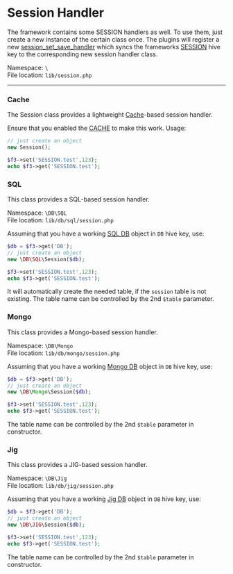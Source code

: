 # Session Handler

The framework contains some SESSION handlers as well.
To use them, just create a new instance of the certain class once. The plugins will register a new [session_set_save_handler](http://us1.php.net/manual/en/function.session-set-save-handler.php)
which syncs the frameworks [SESSION](quick-reference#cookie,-get,-post,-request,-session,-files,-server,-env) hive key
to the corresponding new session handler class.

Namespace: `\` <br>
File location: `lib/session.php`

---

### Cache

The Session class provides a lightweight [Cache](cache)-based session handler.

Ensure that you enabled the [CACHE](quick-reference#cache) to make this work. Usage:

```php
// just create an object
new Session();

$f3->set('SESSION.test',123);
echo $f3->get('SESSION.test');
```

### SQL

This class provides a SQL-based session handler.

Namespace: `\DB\SQL` <br>
File location: `lib/db/sql/session.php`

Assuming that you have a working [SQL DB](sql) object in `DB` hive key, use:

```php
$db = $f3->get('DB');
// just create an object
new \DB\SQL\Session($db);

$f3->set('SESSION.test',123);
echo $f3->get('SESSION.test');
```

It will automatically create the needed table, if the `session` table is not existing. The table name can be controlled by the 2nd `$table` parameter.


### Mongo

This class provides a Mongo-based session handler.


Namespace: `\DB\Mongo` <br>
File location: `lib/db/mongo/session.php`

Assuming that you have a working [Mongo DB](mongo) object in `DB` hive key, use:

```php
$db = $f3->get('DB');
// just create an object
new \DB\Mongo\Session($db);

$f3->set('SESSION.test',123);
echo $f3->get('SESSION.test');
```

The table name can be controlled by the 2nd `$table` parameter in constructor.


### Jig

This class provides a JIG-based session handler.


Namespace: `\DB\Jig` <br>
File location: `lib/db/jig/session.php`

Assuming that you have a working [Jig DB](jig) object in `DB` hive key, use:

```php
$db = $f3->get('DB');
// just create an object
new \DB\JIG\Session($db);

$f3->set('SESSION.test',123);
echo $f3->get('SESSION.test');
```

The table name can be controlled by the 2nd `$table` parameter in constructor.
